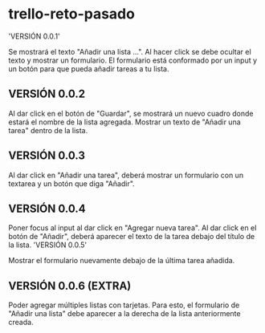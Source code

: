 # trello-reto-pasado

'VERSIÓN 0.0.1'

Se mostrará el texto "Añadir una lista ...".
Al hacer click se debe ocultar el texto y mostrar un formulario.
El formulario está conformado por un input y un botón para que pueda añadir tareas a tu lista.

## VERSIÓN 0.0.2

Al dar click en el botón de "Guardar", se mostrará un nuevo cuadro donde estará el nombre de la lista agregada.
Mostrar un texto de "Añadir una tarea" dentro de la lista.

## VERSIÓN 0.0.3

Al dar click en "Añadir una tarea", deberá mostrar un formulario con un textarea y un botón que diga "Añadir".

## VERSIÓN 0.0.4

Poner focus al input al dar click en "Agregar nueva tarea".
Al dar click en el botón de "Añadir", deberá aparecer el texto de la tarea debajo del título de la lista.
'VERSIÓN 0.0.5'

Mostrar el formulario nuevamente debajo de la última tarea añadida.

## VERSIÓN 0.0.6 (EXTRA)

Poder agregar múltiples listas con tarjetas. Para esto, el formulario de "Añadir una lista" debe aparecer a la derecha de la lista anteriormente creada.
